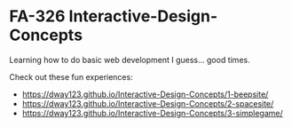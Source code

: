 # FA-326 Interactive-Design-Concepts
Learning how to do basic web development I guess... good times.

Check out these fun experiences: 
- https://dway123.github.io/Interactive-Design-Concepts/1-beepsite/
- https://dway123.github.io/Interactive-Design-Concepts/2-spacesite/
- https://dway123.github.io/Interactive-Design-Concepts/3-simplegame/